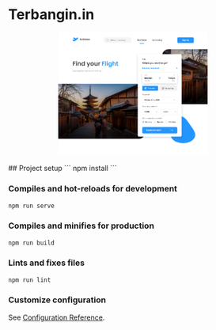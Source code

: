 # Terbangin.in
<p align="center"><img width=60% src="https://github.com/andrawanerlang1/TERBANGIN-FrontEnd/blob/development/src/assets/img/example.jpg"></p>
## Project setup
```
npm install
```

### Compiles and hot-reloads for development
```
npm run serve
```

### Compiles and minifies for production
```
npm run build
```

### Lints and fixes files
```
npm run lint
```

### Customize configuration
See [Configuration Reference](https://cli.vuejs.org/config/).

